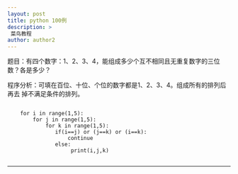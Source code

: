 ```yaml
---
layout: post
title: python 100例
description: >
 菜鸟教程
author: author2
---
```




题目：有四个数字：1、2、3、4，能组成多少个互不相同且无重复数字的三位数？各是多少？

程序分析：可填在百位、十位、个位的数字都是1、2、3、4。组成所有的排列后再去 掉不满足条件的排列。
```

    for i in range(1,5):
        for j in range(1,5):
            for k in range(1,5):
               if(i==j) or (j==k) or (i==k):
                   continue
               else:
                    print(i,j,k)
                
```

---

